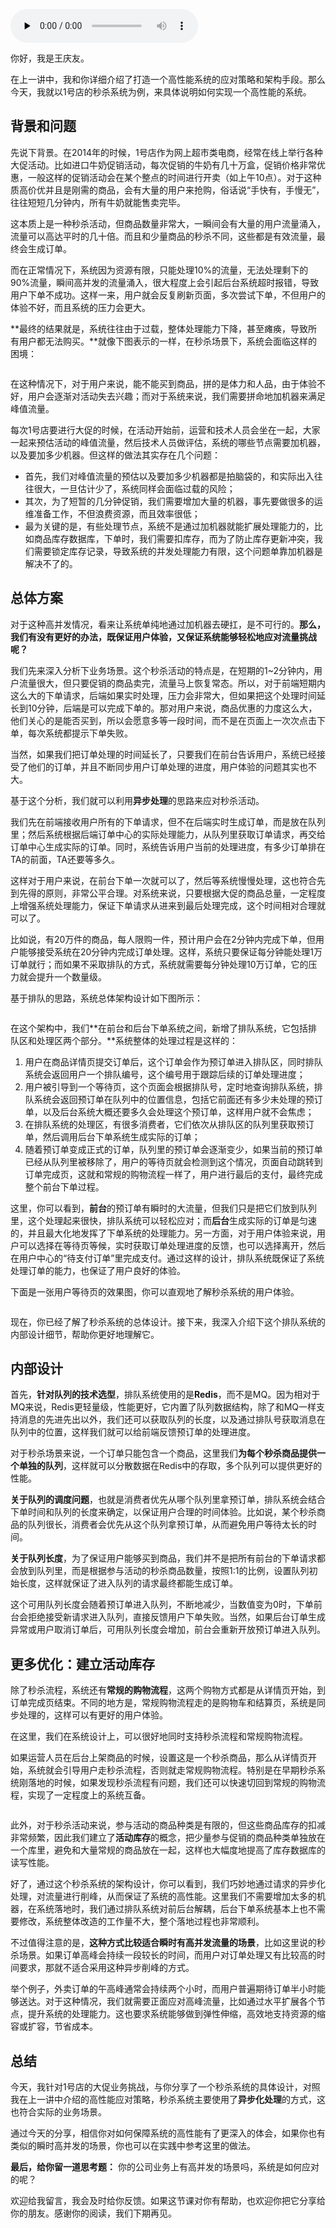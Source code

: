 <audio id="audio" title="17 | 高性能架构案例：如何设计一个秒杀系统？" controls="" preload="none"><source id="mp3" src="https://static001.geekbang.org/resource/audio/d3/d4/d395a62a8d50780234331c6fe5877cd4.mp3"></audio>

你好，我是王庆友。

在上一讲中，我和你详细介绍了打造一个高性能系统的应对策略和架构手段。那么今天，我就以1号店的秒杀系统为例，来具体说明如何实现一个高性能的系统。

## 背景和问题

先说下背景。在2014年的时候，1号店作为网上超市类电商，经常在线上举行各种大促活动。比如进口牛奶促销活动，每次促销的牛奶有几十万盒，促销价格非常优惠，一般这样的促销活动会在某个整点的时间进行开卖（如上午10点）。对于这种质高价优并且是刚需的商品，会有大量的用户来抢购，俗话说“手快有，手慢无”，往往短短几分钟内，所有牛奶就能售卖完毕。

这本质上是一种秒杀活动，但商品数量非常大，一瞬间会有大量的用户流量涌入，流量可以高达平时的几十倍。而且和少量商品的秒杀不同，这些都是有效流量，最终会生成订单。

而在正常情况下，系统因为资源有限，只能处理10%的流量，无法处理剩下的90%流量，瞬间高并发的流量涌入，很大程度上会引起后台系统超时报错，导致用户下单不成功。这样一来，用户就会反复刷新页面，多次尝试下单，不但用户的体验不好，而且系统的压力会更大。

**最终的结果就是，系统往往由于过载，整体处理能力下降，甚至瘫痪，导致所有用户都无法购买。**就像下图表示的一样，在秒杀场景下，系统会面临这样的困境：

<img src="https://static001.geekbang.org/resource/image/e9/31/e933d73f5e41c6ef89080cf56be90031.jpg" alt="">

在这种情况下，对于用户来说，能不能买到商品，拼的是体力和人品，由于体验不好，用户会逐渐对活动失去兴趣；而对于系统来说，我们需要拼命地加机器来满足峰值流量。

每次1号店要进行大促的时候，在活动开始前，运营和技术人员会坐在一起，大家一起来预估活动的峰值流量，然后技术人员做评估，系统的哪些节点需要加机器，以及要加多少机器。但这样的做法其实存在几个问题：

- 首先，我们对峰值流量的预估以及要加多少机器都是拍脑袋的，和实际出入往往很大，一旦估计少了，系统同样会面临过载的风险；
- 其次，为了短暂的几分钟促销，我们需要增加大量的机器，事先要做很多的运维准备工作，不但浪费资源，而且效率很低；
- 最为关键的是，有些处理节点，系统不是通过加机器就能扩展处理能力的，比如商品库存数据库，下单时，我们需要扣库存，而为了防止库存更新冲突，我们需要锁定库存记录，导致系统的并发处理能力有限，这个问题单靠加机器是解决不了的。

## 总体方案

对于这种高并发情况，看来让系统单纯地通过加机器去硬扛，是不可行的。**那么，我们有没有更好的办法，既保证用户体验，又保证系统能够轻松地应对流量挑战呢？**

我们先来深入分析下业务场景。这个秒杀活动的特点是，在短期的1~2分钟内，用户流量很大，但只要促销的商品卖完，流量马上恢复常态。所以，对于前端短期内这么大的下单请求，后端如果实时处理，压力会非常大，但如果把这个处理时间延长到10分钟，后端是可以完成下单的。那对用户来说，商品优惠的力度这么大，他们关心的是能否买到，所以会愿意多等一段时间，而不是在页面上一次次点击下单，每次系统都提示下单失败。

当然，如果我们把订单处理的时间延长了，只要我们在前台告诉用户，系统已经接受了他们的订单，并且不断同步用户订单处理的进度，用户体验的问题其实也不大。

基于这个分析，我们就可以利用**异步处理**的思路来应对秒杀活动。

我们先在前端接收用户所有的下单请求，但不在后端实时生成订单，而是放在队列里；然后系统根据后端订单中心的实际处理能力，从队列里获取订单请求，再交给订单中心生成实际的订单。同时，系统告诉用户当前的处理进度，有多少订单排在TA的前面，TA还要等多久。

这样对于用户来说，在前台下单一次就可以了，然后等系统慢慢处理，这也符合先到先得的原则，非常公平合理。对系统来说，只要根据大促的商品总量，一定程度上增强系统处理能力，保证下单请求从进来到最后处理完成，这个时间相对合理就可以了。

比如说，有20万件的商品，每人限购一件，预计用户会在2分钟内完成下单，但用户能够接受系统在20分钟内完成订单处理。这样，系统只要保证每分钟能处理1万订单就行；而如果不采取排队的方式，系统就需要每分钟处理10万订单，它的压力就会提升一个数量级。

基于排队的思路，系统总体架构设计如下图所示：

<img src="https://static001.geekbang.org/resource/image/6a/7f/6a809c9da997868271c2b493cb4f397f.jpg" alt="">

在这个架构中，我们**在前台和后台下单系统之间，新增了排队系统，它包括排队区和处理区两个部分。**系统整体的处理过程是这样的：

1. 用户在商品详情页提交订单后，这个订单会作为预订单进入排队区，同时排队系统会返回用户一个排队编号，这个编号用于跟踪后续的订单处理进度；
1. 用户被引导到一个等待页，这个页面会根据排队号，定时地查询排队系统，排队系统会返回预订单在队列中的位置信息，包括它前面还有多少未处理的预订单，以及后台系统大概还要多久会处理这个预订单，这样用户就不会焦虑；
1. 在排队系统的处理区，有很多消费者，它们依次从排队区的队列里获取预订单，然后调用后台下单系统生成实际的订单；
1. 随着预订单变成正式的订单，队列里的预订单会逐渐变少，如果当前的预订单已经从队列里被移除了，用户的等待页就会检测到这个情况，页面自动跳转到订单完成页，这就和常规的购物流程一样了，用户进行最后的支付，最终完成整个前台下单过程。

这里，你可以看到，**前台**的预订单有瞬时的大流量，但我们只是把它们放到队列里，这个处理起来很快，排队系统可以轻松应对；而**后台**生成实际的订单是匀速的，并且最大化地发挥了下单系统的处理能力。另一方面，对于用户体验来说，用户可以选择在等待页等候，实时获取订单处理进度的反馈，也可以选择离开，然后在用户中心的“待支付订单”里完成支付。通过这样的设计，排队系统既保证了系统处理订单的能力，也保证了用户良好的体验。

下面是一张用户等待页的效果图，你可以直观地了解秒杀系统的用户体验。

<img src="https://static001.geekbang.org/resource/image/c8/30/c8e4840b1e3064ecf84b6c77d38b9630.jpg" alt="">

现在，你已经了解了秒杀系统的总体设计。接下来，我深入介绍下这个排队系统的内部设计细节，帮助你更好地理解它。

## 内部设计

首先，**针对队列的技术选型**，排队系统使用的是**Redis**，而不是MQ。因为相对于MQ来说，Redis更轻量级，性能更好，它内置了队列数据结构，除了和MQ一样支持消息的先进先出以外，我们还可以获取队列的长度，以及通过排队号获取消息在队列中的位置，这样我们就可以给前端反馈预订单的处理进度。

对于秒杀场景来说，一个订单只能包含一个商品，这里我们**为每个秒杀商品提供一个单独的队列**，这样就可以分散数据在Redis中的存取，多个队列可以提供更好的性能。

**关于队列的调度问题**，也就是消费者优先从哪个队列里拿预订单，排队系统会结合下单时间和队列的长度来确定，以保证用户合理的时间体验。比如说，某个秒杀商品的队列很长，消费者会优先从这个队列拿预订单，从而避免用户等待太长的时间。

**关于队列长度**，为了保证用户能够买到商品，我们并不是把所有前台的下单请求都会放到队列里，而是根据参与活动的秒杀商品数量，按照1:1的比例，设置队列初始长度，这样就保证了进入队列的请求最终都能生成订单。

这个可用队列长度会随着预订单进入队列，不断地减少，当数值变为0时，下单前台会拒绝接受新请求进入队列，直接反馈用户下单失败。当然，如果后台订单生成异常或用户取消订单后，可用队列长度会增加，前台会重新开放预订单进入队列。

## 更多优化：建立活动库存

除了秒杀流程，系统还有**常规的购物流程**，这两个购物方式都是从详情页开始，到订单完成页结束。不同的地方是，常规购物流程走的是购物车和结算页，系统是同步处理的，这样可以有更好的用户体验。

在这里，我们在系统设计上，可以很好地同时支持秒杀流程和常规购物流程。

如果运营人员在后台上架商品的时候，设置这是一个秒杀商品，那么从详情页开始，系统就会引导用户走秒杀流程，否则就走常规购物流程。特别是在早期秒杀系统刚落地的时候，如果发现秒杀流程有问题，我们还可以快速切回到常规的购物流程，实现了一定程度上的系统互备。

<img src="https://static001.geekbang.org/resource/image/74/75/74d1a5c896d5f21f42c202f4f3d3bc75.jpg" alt="">

此外，对于秒杀活动来说，参与活动的商品种类是有限的，但这些商品库存的扣减非常频繁，因此我们建立了**活动库存**的概念，把少量参与促销的商品种类单独放在一个库里，避免和大量常规的商品放在一起，这样也大幅度地提高了库存数据库的读写性能。

好了，通过这个秒杀系统的架构设计，你可以看到，我们巧妙地通过请求的异步化处理，对流量进行削峰，从而保证了系统的高性能。这里我们不需要增加太多的机器，在系统落地时，我们通过排队系统对前后台解耦，后台下单系统基本上也不需要修改，系统整体改造的工作量不大，整个落地过程也非常顺利。

不过值得注意的是，**这种方式比较适合瞬时有高并发流量的场景**，比如这里说的秒杀场景。如果订单高峰会持续一段较长的时间，而用户对订单处理又有比较高的时间要求，那就不适合采用这种异步削峰的方式。

举个例子，外卖订单的午高峰通常会持续两个小时，而用户普遍期待订单半小时能够送达。对于这种情况，我们就需要正面应对高峰流量，比如通过水平扩展各个节点，提升系统的处理能力。这也要求系统能够做到弹性伸缩，高效地支持资源的缩容或扩容，节省成本。

## 总结

今天，我针对1号店的大促业务挑战，与你分享了一个秒杀系统的具体设计，对照我在上一讲中介绍的高性能应对策略，秒杀系统主要使用了**异步化处理**的方式，这也符合实际的业务场景。

通过今天的分享，相信你对如何保障系统的高性能有了更深入的体会，如果你也有类似的瞬时高并发的场景，你也可以在实践中参考这里的做法。

**最后，给你留一道思考题：** 你的公司业务上有高并发的场景吗，系统是如何应对的呢？

欢迎给我留言，我会及时给你反馈。如果这节课对你有帮助，也欢迎你把它分享给你的朋友。感谢你的阅读，我们下期再见。
